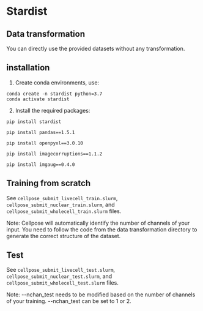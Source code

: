 # Stardist

## Data transformation
You can directly use the provided datasets without any transformation.

## installation
1. Create conda environments, use:
```
conda create -n stardist python=3.7
conda activate stardist
```
   
2. Install the required packages:

```
pip install stardist
```

```
pip install pandas==1.5.1
```

```
pip install openpyxl==3.0.10
```

```
pip install imagecorruptions==1.1.2
```

```
pip install imgaug==0.4.0
```


## Training from scratch

See ```cellpose_submit_livecell_train.slurm```, ```cellpose_submit_nuclear_train.slurm```, and ```cellpose_submit_wholecell_train.slurm``` files.

Note: Cellpose will automatically identify the number of channels of your input. You need to follow the code from the data transformation directory to generate the correct structure of the dataset.

## Test

See ```cellpose_submit_livecell_test.slurm```, ```cellpose_submit_nuclear_test.slurm```, and ```cellpose_submit_wholecell_test.slurm``` files.

Note: --nchan_test needs to be modified based on the number of channels of your training. --nchan_test can be set to 1 or 2.
